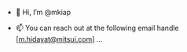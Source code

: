 - 👋 Hi, I’m @mkiap

- 📫 You can reach out at the following email handle [m.hidayat@mitsui.com] ...

<!---
mkiap/mkiap is a ✨ special ✨ repository because its `README.md` (this file) appears on your GitHub profile.
You can click the Preview link to take a look at your changes.
--->
